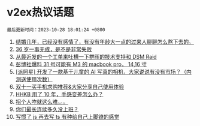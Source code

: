 # v2ex热议话题

`最后更新时间：2023-10-28 18:01:24 +0800`

1. [结婚几年，已经没有感情了，有没有年龄大一点的过来人聊聊怎么熬下去的。](https://www.v2ex.com/t/986200)
1. [36 岁一事无成，是不是非常失败](https://www.v2ex.com/t/986206)
1. [从最近发的一个工单来吐槽一下群晖的技术支持和 DSM Raid](https://www.v2ex.com/t/986195)
1. [彭博社爆料 31 号可能有 M3 的 macbook pro， 14,16 寸](https://www.v2ex.com/t/986153)
1. [[派照星] 开发了一款基于儿童的 AI 写真的相机，大家说说有没有市场？（内测送使用次数）](https://www.v2ex.com/t/986109)
1. [双十一买手机求购推荐&大家分享自己使用体验](https://www.v2ex.com/t/986198)
1. [HHKB 用了 10 年，手感变差怎么办？](https://www.v2ex.com/t/986182)
1. [招个人咋就这么难。。。](https://www.v2ex.com/t/986104)
1. [你们最长连续多久没上班？](https://www.v2ex.com/t/986114)
1. [写惯了 js 再去写 ts 有种给自己上脚镣的感觉](https://www.v2ex.com/t/986132)

